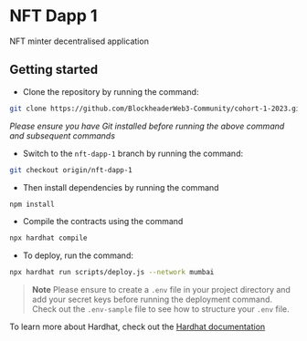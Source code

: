 # NFT Dapp 1

NFT minter decentralised application

## Getting started

- Clone the repository by running the command:
```bash
git clone https://github.com/BlockheaderWeb3-Community/cohort-1-2023.git
```
_Please ensure you have Git installed before running the above command and subsequent commands_

- Switch to the `nft-dapp-1` branch by running the command: 

```bash
git checkout origin/nft-dapp-1
```
- Then install dependencies by running the command 

```bash
npm install 
```

- Compile the contracts using the command
````bash
npx hardhat compile
````

- To deploy, run the command:

```bash
npx hardhat run scripts/deploy.js --network mumbai


```

> **Note** Please ensure to create a `.env` file in your project directory and add your secret keys before running the deployment command. Check out the `.env-sample` file to see how to structure your `.env` file.


To learn more about Hardhat, check out the [Hardhat documentation](https://hardhat.org/hardhat-runner/docs/getting-started)
